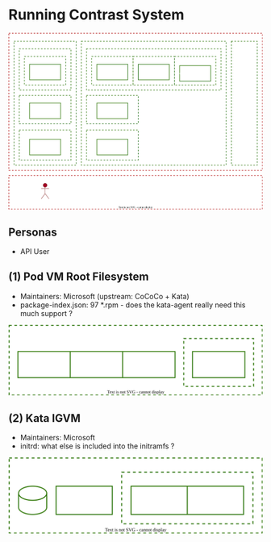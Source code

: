 # Running Contrast System

![uc_contrast_system_running.drawio.svg](uc_contrast_system_running.drawio.svg "uc_contrast_system_running.drawio.svg")

## Personas

* API User

## (1) Pod VM Root Filesystem

* Maintainers: Microsoft (upstream: CoCoCo + Kata)
* package-index.json: 97 *.rpm - does the kata-agent really need this much support ?

![pod_vm_rootfs.drawio.svg](pod_vm_rootfs.drawio.svg "pod_vm_rootfs.drawio.svg")

## (2) Kata IGVM

* Maintainers: Microsoft
* initrd: what else is included into the initramfs ?

![kata_igvm.drawio.svg](kata_igvm.drawio.svg "kava_igvm.drawio.svg")
